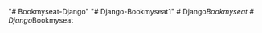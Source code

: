 "# Bookmyseat-Django" 
"# Django-Bookmyseat1" 
#   D j a n g o _ B o o k m y s e a t  
 #   D j a n g o _ B o o k m y s e a t  
 